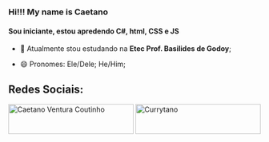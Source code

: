 ### Hi!!! My name is Caetano
#### Sou iniciante, estou apredendo C#, html, CSS e JS



- 🔭 Atualmente stou estudando na **Etec Prof. Basilides de Godoy**;

- 😄 Pronomes: Ele/Dele; He/Him;
<section backgroundcolor="blue">
<h2 aling="center"> Redes Sociais: </h2>
<a href="https://www.linkedin.com/in/caetano-coutinho-aa8b22294/" target="blank"><img aling="center" src="https://img.shields.io/badge/linkedin-%230077B5.svg?style=for-the-badge&logo=linkedin&logoColor=white" alt="Caetano Ventura Coutinho" height="60px" width="250px"/></a>
<a href="https://www.instagram.com/currytano_/" target="blank"><img aling="center" src="https://img.shields.io/badge/Instagram-%23E4405F.svg?style=for-the-badge&logo=Instagram&logoColor=white" alt="Currytano" height="60px" width="250px"/></a>
</section>
